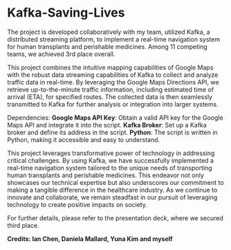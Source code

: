 # Kafka-Saving-Lives
The project is developed collaboratively with my team, utilized Kafka, a distributed streaming platform, to implement a real-time navigation system for human transplants and perishable medicines. Among 11 competing teams, we achieved 3rd place overall.

This project combines the intuitive mapping capabilities of Google Maps with the robust data streaming capabilities of Kafka to collect and analyze traffic data in real-time. By leveraging the Google Maps Directions API, we retrieve up-to-the-minute traffic information, including estimated time of arrival (ETA), for specified routes. The collected data is then seamlessly transmitted to Kafka for further analysis or integration into larger systems.

Dependencies:
**Google Maps API Key**: Obtain a valid API key for the Google Maps API and integrate it into the script.
**Kafka Broker**: Set up a Kafka broker and define its address in the script.
**Python**: The script is written in Python, making it accessible and easy to understand.

This project leverages transformative power of technology in addressing critical challenges. By using Kafka, we have successfully implemented a real-time navigation system tailored to the unique needs of transporting human transplants and perishable medicines. This endeavor not only showcases our technical expertise but also underscores our commitment to making a tangible difference in the healthcare industry. As we continue to innovate and collaborate, we remain steadfast in our pursuit of leveraging technology to create positive impacts on society.

For further details, please refer to the presentation deck, where we secured third place.

**Credits: Ian Chen, Daniela Mallard, Yuna Kim and myself**

